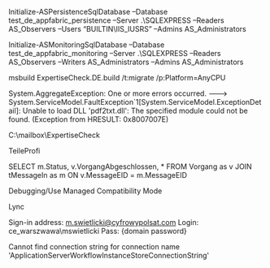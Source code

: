 Initialize-ASPersistenceSqlDatabase –Database test_de_appfabric_persistence –Server .\SQLEXPRESS –Readers AS_Observers –Users “BUILTIN\IIS_IUSRS” –Admins AS_Administrators

Initialize-ASMonitoringSqlDatabase –Database test_de_appfabric_monitoring –Server .\SQLEXPRESS –Readers AS_Observers –Writers AS_Administrators –Admins AS_Administrators

msbuild ExpertiseCheck.DE.build /t:migrate /p:Platform=AnyCPU

System.AggregateException: One or more errors occurred. ---> System.ServiceModel.FaultException`1[System.ServiceModel.ExceptionDetail]: Unable to load DLL 'pdf2txt.dll': The specified module could not be found. (Exception from HRESULT: 0x8007007E)

C:\mailbox\ExpertiseCheck

TeileProfi

SELECT m.Status, v.VorgangAbgeschlossen, * FROM Vorgang as v JOIN tMessageIn as m ON v.MessageEID = m.MessageEID

Debugging/Use Managed Compatibility Mode

Lync

Sign-in address:
	m.swietlicki@cyfrowypolsat.com
Login:
	ce_warszwawa\mswietlicki
Pass:
	{domain password}


Cannot find connection string for connection name 'ApplicationServerWorkflowInstanceStoreConnectionString'